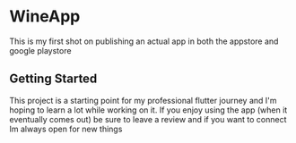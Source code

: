 # WineApp

This is my first shot on publishing an actual app in both the appstore and google playstore

## Getting Started

This project is a starting point for my professional flutter journey and I'm hoping to learn a lot while working on it.
If you enjoy using the app (when it eventually comes out) be sure to leave a review and if you want to connect Im always open for new things

